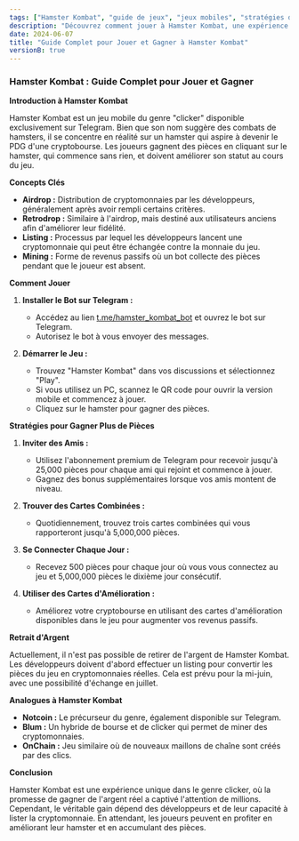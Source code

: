 ```yaml
---
tags: ["Hamster Kombat", "guide de jeux", "jeux mobiles", "stratégies de jeu"]
description: "Découvrez comment jouer à Hamster Kombat, une expérience populaire et addictive sur Telegram, et apprenez à maximiser vos gains dans le jeu."
date: 2024-06-07
title: "Guide Complet pour Jouer et Gagner à Hamster Kombat"
versionB: true
---
```


### Hamster Kombat : Guide Complet pour Jouer et Gagner

**Introduction à Hamster Kombat**

Hamster Kombat est un jeu mobile du genre "clicker" disponible exclusivement sur Telegram. Bien que son nom suggère des combats de hamsters, il se concentre en réalité sur un hamster qui aspire à devenir le PDG d'une cryptobourse. Les joueurs gagnent des pièces en cliquant sur le hamster, qui commence sans rien, et doivent améliorer son statut au cours du jeu.

**Concepts Clés**

- **Airdrop :** Distribution de cryptomonnaies par les développeurs, généralement après avoir rempli certains critères.
- **Retrodrop :** Similaire à l'airdrop, mais destiné aux utilisateurs anciens afin d'améliorer leur fidélité.
- **Listing :** Processus par lequel les développeurs lancent une cryptomonnaie qui peut être échangée contre la monnaie du jeu.
- **Mining :** Forme de revenus passifs où un bot collecte des pièces pendant que le joueur est absent.

**Comment Jouer**

1. **Installer le Bot sur Telegram :**
   - Accédez au lien [t.me/hamster_kombat_bot](https://t.me/hamster_kombat_bot) et ouvrez le bot sur Telegram.
   - Autorisez le bot à vous envoyer des messages.

2. **Démarrer le Jeu :**
   - Trouvez "Hamster Kombat" dans vos discussions et sélectionnez "Play".
   - Si vous utilisez un PC, scannez le QR code pour ouvrir la version mobile et commencez à jouer.
   - Cliquez sur le hamster pour gagner des pièces.

**Stratégies pour Gagner Plus de Pièces**

1. **Inviter des Amis :**
   - Utilisez l'abonnement premium de Telegram pour recevoir jusqu'à 25,000 pièces pour chaque ami qui rejoint et commence à jouer.
   - Gagnez des bonus supplémentaires lorsque vos amis montent de niveau.

2. **Trouver des Cartes Combinées :**
   - Quotidiennement, trouvez trois cartes combinées qui vous rapporteront jusqu'à 5,000,000 pièces.

3. **Se Connecter Chaque Jour :**
   - Recevez 500 pièces pour chaque jour où vous vous connectez au jeu et 5,000,000 pièces le dixième jour consécutif.

4. **Utiliser des Cartes d'Amélioration :**
   - Améliorez votre cryptobourse en utilisant des cartes d'amélioration disponibles dans le jeu pour augmenter vos revenus passifs.

**Retrait d'Argent**

Actuellement, il n'est pas possible de retirer de l'argent de Hamster Kombat. Les développeurs doivent d'abord effectuer un listing pour convertir les pièces du jeu en cryptomonnaies réelles. Cela est prévu pour la mi-juin, avec une possibilité d'échange en juillet.

**Analogues à Hamster Kombat**

- **Notcoin :** Le précurseur du genre, également disponible sur Telegram.
- **Blum :** Un hybride de bourse et de clicker qui permet de miner des cryptomonnaies.
- **OnChain :** Jeu similaire où de nouveaux maillons de chaîne sont créés par des clics.

**Conclusion**

Hamster Kombat est une expérience unique dans le genre clicker, où la promesse de gagner de l'argent réel a captivé l'attention de millions. Cependant, le véritable gain dépend des développeurs et de leur capacité à lister la cryptomonnaie. En attendant, les joueurs peuvent en profiter en améliorant leur hamster et en accumulant des pièces.